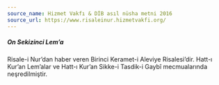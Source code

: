 ```yaml
---
source_name: Hizmet Vakfı & DİB asıl nüsha metni 2016
source_url: https://www.risaleinur.hizmetvakfi.org/
---
```

##### On Sekizinci Lem’a
Risale-i Nur’dan haber veren Birinci Keramet-i Aleviye Risalesi’dir. Hatt-ı Kur’an Lem’alar ve Hatt-ı Kur’an Sikke-i Tasdik-i Gaybî mecmualarında neşredilmiştir.

